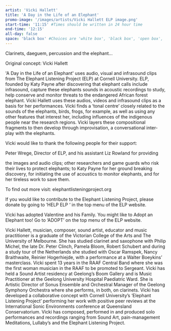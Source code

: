 ```yaml
---
artist: 'Vicki Hallett'
title: 'A Day in the Life of an Elephant'
promo-image: '/images/artists/Vicki Hallett ELP image.png'
start-time: '11:15' #Times should be written in 24 hour time
end-time: '12:15'
all-day: false
space: 'black box' #Choices are 'white box', 'black box', 'open box', 'grounds'
---
```

<!-- Description -->
Clarinets, daeguem, percussion and the elephant...

Original concept: Vicki Hallett

'A Day in the Life of an Elephant' uses audio, visual and infrasound clips from The Elephant Listening Project (ELP) at Cornell University. ELP, founded by Katy Payne after discovering that elephant calls include infrasound, capture these elephants sounds in acoustic recordings to study, help conserve and monitor threats to the endangered African forest elephant. Vicki Hallett uses these audios, videos and infrasound clips as a basis for her performances. Vicki finds a ‘tonal centre’ closely related to the sounds of the elephants, birds, frogs, for example, as well as using any other features that interest her, including influences of the indigenous people near the research regions. Vicki layers these compositional fragments to then develop through improvisation, a conversational inter-play with the elephants.

Vicki would like to thank the following people for their support:

Peter Wrege, Director of ELP, and his assistant Liz Rowland for providing

the images and audio clips; other researchers and game guards who risk their lives to protect elephants; to Katy Payne for her ground breaking discovery, for initiating the use of acoustics to monitor elephants, and for her tireless work to save them.

To find out more visit: elephantlisteningproject.org

If you would like to contribute to the Elephant Listening Project, please donate by going to ‘HELP ELP ‘ in the top menu of the ELP website.

Vicki has adopted Valentine and his Family. You might like to Adopt an Elephant too! Go to ‘ADOPT’ on the top menu of the ELP website.


<!-- Bio -->
Vicki Hallett, musician, composer, sound artist, educator and music practitioner is a graduate of the Victorian College of the Arts and The University of Melbourne. She has studied clarinet and saxophone with Philip Michel, the late Dr. Peter Clinch, Pamela Bloom, Robert Schubert and during a study tour of the Netherlands she studied with Oscar Ramspek, Nancy Braithwaite, Reinier Hogerhiejde, with a performance at a Walter Boeykins’ masterclass. Vicki spent 13 years in the RAAF Central Band where she was the first woman musician in the RAAF to be promoted to Sergeant. Vicki has held a Sound Artist residency at Geelong’s Boom Gallery and is Music Practitioner at the Geelong University Hospital Paediatric Ward. She is Artistic Director of Sonus Ensemble and Orchestral Manager of the Geelong Symphony Orchestra where she performs, in both, on clarinets. Vicki has developed a collaborative concept with Cornell University’s ‘Elephant Listening Project’ performing her work with positive peer reviews at the International Sonic Environments conference at Queensland Conservatorium. Vicki has composed, performed in and produced solo performances and recordings ranging from Sound Art, pain-management Meditations, Lullaby’s and the Elephant Listening Project.
